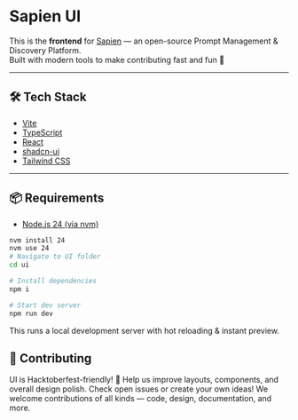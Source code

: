 # Sapien UI

This is the **frontend** for [Sapien](../README.md) — an open-source Prompt Management & Discovery Platform.  
Built with modern tools to make contributing fast and fun 🚀  

---

## 🛠 Tech Stack
- [Vite](https://vitejs.dev/)  
- [TypeScript](https://www.typescriptlang.org/)  
- [React](https://react.dev/)  
- [shadcn-ui](https://ui.shadcn.com/)  
- [Tailwind CSS](https://tailwindcss.com/)  

---

## 📦 Requirements
- [Node.js 24 (via nvm)](https://github.com/nvm-sh/nvm#installing-and-updating)

```sh
nvm install 24
nvm use 24
# Navigate to UI folder
cd ui

# Install dependencies
npm i

# Start dev server
npm run dev
```
This runs a local development server with hot reloading & instant preview.

## 🤝 Contributing
UI is Hacktoberfest-friendly! 🌱
Help us improve layouts, components, and overall design polish.
Check open issues or create your own ideas!
We welcome contributions of all kinds — code, design, documentation, and more.